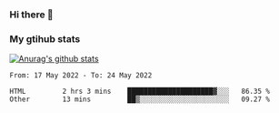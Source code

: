 ### Hi there 👋

### My gtihub stats

[![Anurag's github stats](https://github-readme-stats.vercel.app/api?username=gaozhidong)](https://github.com/gaozhidong/github-readme-stats)

<!--START_SECTION:waka-->

```text
From: 17 May 2022 - To: 24 May 2022

HTML         2 hrs 3 mins    █████████████████████▓░░░   86.35 %
Other        13 mins         ██▒░░░░░░░░░░░░░░░░░░░░░░   09.27 %
```

<!--END_SECTION:waka-->